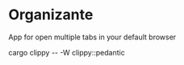 # Organizante
App for open multiple tabs in your default browser


cargo clippy -- -W clippy::pedantic
